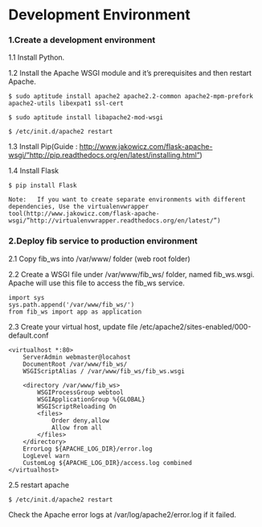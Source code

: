 # Development Environment #

### 1.Create a development environment ###

1.1 Install Python.

1.2 Install the Apache WSGI module and it’s prerequisites and then restart Apache.

    $ sudo aptitude install apache2 apache2.2-common apache2-mpm-prefork apache2-utils libexpat1 ssl-cert

    $ sudo aptitude install libapache2-mod-wsgi

    $ /etc/init.d/apache2 restart

1.3 Install Pip(Guide : http://www.jakowicz.com/flask-apache-wsgi/”http://pip.readthedocs.org/en/latest/installing.html”)

1.4 Install Flask

    $ pip install Flask

    Note:   If you want to create separate environments with different dependencies, Use the virtualenvwrapper tool(http://www.jakowicz.com/flask-apache-wsgi/”http://virtualenvwrapper.readthedocs.org/en/latest/”)

### 2.Deploy fib service to production environment ###

2.1 Copy fib\_ws into /var/www/ folder (web root folder)

2.2 Create a WSGI file under /var/www/fib\_ws/ folder, named fib\_ws.wsgi. Apache will use this file to access the fib\_ws service.

    import sys
    sys.path.append('/var/www/fib_ws/')
    from fib_ws import app as application

2.3  Create your virtual host, update file /etc/apache2/sites-enabled/000-default.conf 

    <virtualhost *:80>
        ServerAdmin webmaster@locahost
        DocumentRoot /var/www/fib_ws/
        WSGIScriptAlias / /var/www/fib_ws/fib_ws.wsgi

        <directory /var/www/fib_ws>
            WSGIProcessGroup webtool
            WSGIApplicationGroup %{GLOBAL}
            WSGIScriptReloading On
            <files>
                Order deny,allow
                Allow from all
            </files>
        </directory>
        ErrorLog ${APACHE_LOG_DIR}/error.log
        LogLevel warn
        CustomLog ${APACHE_LOG_DIR}/access.log combined
    </virtualhost>

2.5 restart apache

    $ /etc/init.d/apache2 restart

Check the Apache error logs at /var/log/apache2/error.log if it failed.

